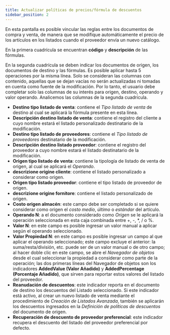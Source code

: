 ```yaml
---
title: Actualizar políticas de precios/fórmula de descuentos
sidebar_position: 2
---
```


En esta pantalla es posible vincular las reglas entre los documentos de compra y venta, de manera que se modifique automáticamente el precio de los artículos en los listados cuando el proveedor envía un nuevo catálogo.

En la primera cuadrícula se encuentran **código** y **descripción** de las fórmulas.

En la segunda cuadrícula se deben indicar los documentos de origen, los documentos de destino y las fórmulas. Es posible aplicar hasta 5 operaciones por la misma línea. Solo se consideran las columnas con contenido, aquellas que se dejan vacías no serán actualizadas ni tomadas en cuenta como fuente de la modificación. Por lo tanto, el usuario debe completar solo las columnas de su interés para origen, destino, operando y valor operando. Analicemos las columnas de la segunda cuadrícula.

- **Destino tipo listado de venta**: contiene el *Tipo listado de venta* de destino al cual se aplicará la fórmula presente en esta línea.  
- **Descripción destino listado de venta**: contiene el registro del cliente a cuyo nombre estará el listado personalizado destinatario de la modificación.  
- **Destino tipo listado de proveedores**: contiene el *Tipo listado de proveedores* destinatario de la modificación.  
- **Descripción destino listado proveedor**: contiene el registro del proveedor a cuyo nombre estará el listado destinatario de la modificación.  
- **Origen tipo listado de venta**: contiene la tipología de listado de venta de origen, al cual se aplicará el *Operando*.  
- **descrizione origine cliente**: contiene el listado personalizado a considerar como origen.  
- **Origen tipo listado proveedor**: contiene el tipo listado de proveedor de origen.  
- **descrizione origine fornitore**: contiene el listado personalizado de origen.  
- **Costo origen almacén**: este campo debe ser completado si se quiere considerar como origen el *costo medio*, *último* o *estándar* del artículo.  
- **Operando N**: a el documento considerado como *Origen* se le aplicará la operación seleccionada en esta caja combinada entre +, -, *, / o %.  
- **Valor N**: en este campo es posible ingresar un valor manual a aplicar según el operando seleccionado.  
- **Valor Propiedad N**: en este campo es posible ingresar un campo al que aplicar el operando seleccionado; este campo excluye el anterior: la suma/resta/división, etc. puede ser de un valor manual o de otro campo; al hacer doble clic en este campo, se abre el *Navegador de objetos* desde el cual seleccionar la propiedad a considerar como parte de la operación; las dos primeras líneas del Navegador de objetos son los indicadores **AddedValue (Valor Añadido)** y **AddedPercentage (Porcentaje Añadido)**, que sirven para reportar estos valores del listado del proveedor.  
- **Reanudación de descuentos**: este indicador reporta en el documento de destino los descuentos del Listado seleccionado. Si este indicador está activo, al crear un nuevo listado de venta mediante el procedimiento de *Creación de Listados Avanzada*, también se aplicarán los descuentos ingresados en la *Definición de políticas de descuentos* del documento de origen.  
- **Recuperación de descuento de proveedor preferencial**: este indicador recupera el descuento del listado del proveedor preferencial por defecto.